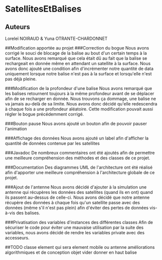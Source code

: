 # SatellitesEtBalises

## Auteurs
Loreleï NOIRAUD & Yuna OTRANTE-CHARDONNET

##Modification apportée au projet
###Correction du bogue
Nous avons corrigé le souci de blocage de la balise au bout d'un certain temps à la surface.
Nous avons remarqué que cela était dû au fait que la balise se rechargeait en donnée même en attendant 
un satellite à la surface. Nous avons donc ajouté une condition afin d'incrémenter notre quantité de data uniquement 
lorsque notre balise n'est pas à la surface et lorsqu'elle n'est pas déjà pleine.

###Modification de la profondeur d'une balise
Nous avons remarqué que les balises retournent toujours à la même profondeur avant de se déplacer afin de se recharger 
en donnée. 
Nous trouvons ça dommage, une balise ne va jamais au-delà de sa limite. 
Nous avons donc décidé qu'elle redescendra à chaque fois a une profondeur aléatoire.
Cette modification pouvait aussi régler le bogue précédemment corrigé.

###Bouton pause
Nous avons ajouté un bouton afin de pouvoir pauser l'animation

###Affichage des données
Nous avons ajouté un label afin d'afficher la quantité de données contenue par les satellites

###Javadoc
De nombreux commentaires ont été ajoutés afin de permettre une meilleure compréhension des méthodes 
et des classes de ce projet.

###Documentation
Des diagrammes UML de l'architecture ont été réalisé afin d'apporter une meilleure compréhension 
à l'architecture globale de ce projet.

###Ajout de l'antenne
Nous avons décidé d'ajouter à la simulation une antenne qui récupères les données des satellites (quand ils en ont)
quand ils passent au-dessus de celle-ci. Nous avons décidé que notre antenne récupère des données à chaque fois qu'un 
satellite passe avec des données (même s'il n'est pas plein) afin d'éviter des pertes de données vis-à-vis des balises.


###Privatisation des variables d'instances des différentes classes
Afin de sécuriser le code pour éviter une mauvaise utilisation par la suite des variables, nous avons décidé de rendre 
les variables private avec des accesseurs.


##TODO
classe element qui sera element mobile ou antenne
améliorations algorithmiques et de conception objet
vider donner en haut balise
